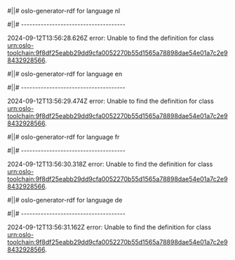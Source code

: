 #||# oslo-generator-rdf for language nl  

#||# -------------------------------------  

2024-09-12T13:56:28.626Z error: Unable to find the definition for class [urn:oslo-toolchain:9f8df25eabb29dd9cfa0052270b55d1565a78898dae54e01a7c2e98432928566](all-cultuurenjeugdinfrastructuur-voc.jsonld#L9083).

#||# oslo-generator-rdf for language en  

#||# -------------------------------------  

2024-09-12T13:56:29.474Z error: Unable to find the definition for class [urn:oslo-toolchain:9f8df25eabb29dd9cfa0052270b55d1565a78898dae54e01a7c2e98432928566](all-cultuurenjeugdinfrastructuur-voc.jsonld#L9083).

#||# oslo-generator-rdf for language fr  

#||# -------------------------------------  

2024-09-12T13:56:30.318Z error: Unable to find the definition for class [urn:oslo-toolchain:9f8df25eabb29dd9cfa0052270b55d1565a78898dae54e01a7c2e98432928566](all-cultuurenjeugdinfrastructuur-voc.jsonld#L9083).

#||# oslo-generator-rdf for language de  

#||# -------------------------------------  

2024-09-12T13:56:31.162Z error: Unable to find the definition for class [urn:oslo-toolchain:9f8df25eabb29dd9cfa0052270b55d1565a78898dae54e01a7c2e98432928566](all-cultuurenjeugdinfrastructuur-voc.jsonld#L9083).

